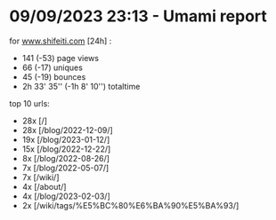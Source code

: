 # 09/09/2023 23:13 - Umami report
for www.shifeiti.com [24h] :

 - 141 (-53) page views
 - 66 (-17) uniques
 - 45 (-19) bounces
 - 2h 33' 35'' (-1h 8' 10'') totaltime


top 10 urls:
 - 28x [/]
 - 28x [/blog/2022-12-09/]
 - 19x [/blog/2023-01-12/]
 - 15x [/blog/2022-12-22/]
 - 8x [/blog/2022-08-26/]
 - 7x [/blog/2022-05-07/]
 - 7x [/wiki/]
 - 4x [/about/]
 - 4x [/blog/2023-02-03/]
 - 2x [/wiki/tags/%E5%BC%80%E6%BA%90%E5%BA%93/]



